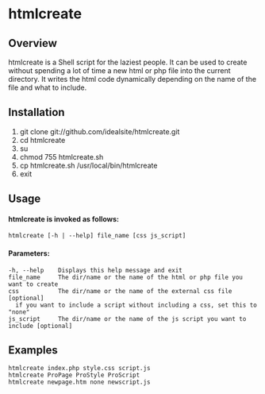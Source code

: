 # htmlcreate

## Overview
htmlcreate is a Shell script for the laziest people.
It can be used to create without spending a lot of time a new html or php file into the current directory.
It writes the html code dynamically depending on the name of the file and what to include.

## Installation
1. git clone git://github.com/idealsite/htmlcreate.git
2. cd htmlcreate
3. su
4. chmod 755 htmlcreate.sh
5. cp htmlcreate.sh /usr/local/bin/htmlcreate
6. exit

## Usage
#### htmlcreate is invoked as follows:
    htmlcreate [-h | --help] file_name [css js_script]
#### Parameters:
    -h, --help    Displays this help message and exit
    file_name     The dir/name or the name of the html or php file you want to create
    css           The dir/name or the name of the external css file [optional]
      if you want to include a script without including a css, set this to "none"
    js_script     The dir/name or the name of the js script you want to include [optional]

## Examples
    htmlcreate index.php style.css script.js
    htmlcreate ProPage ProStyle ProScript
    htmlcreate newpage.htm none newscript.js
